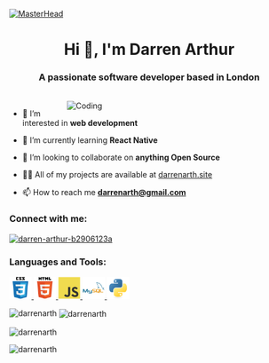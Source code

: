 [![MasterHead](https://hashnode.com/_next/image?url=https%3A%2F%2Fcdn.hashnode.com%2Fres%2Fhashnode%2Fimage%2Fupload%2Fv1642776898162%2FA0RiFSWR1.jpeg%3Fw%3D1600%26fit%3Dcrop%26crop%3Dentropy%26auto%3Dcompress%2Cformat%26format%3Dwebp&w=3840&q=75)](https://rishavchanda.io)
<h1 align="center">Hi 👋, I'm Darren Arthur</h1>
<h3 align="center">A passionate software developer based in London</h3>
<br/>

<img align="right" alt="Coding" width="400" src="https://cdn-images-1.medium.com/max/640/1*vJjJ3Mdok6Rvxx85IIRqBQ.gif">

<!-- <p align="left"> <a href="https://github.com/ryo-ma/github-profile-trophy"><img src="https://github-profile-trophy.vercel.app/?username=darrenarth" alt="darrenarth" /></a> </p> -->

- 👀 I’m interested in **web development**

- 🌱 I’m currently learning **React Native**

- 👯 I’m looking to collaborate on **anything Open Source**

- 👨‍💻 All of my projects are available at [darrenarth.site](darrenarth.site)

- 📫 How to reach me **darrenarth@gmail.com**

<h3 align="left">Connect with me:</h3>
<p align="left">
<a href="https://linkedin.com/in/darren-arthur" target="blank"><img align="center" src="https://raw.githubusercontent.com/rahuldkjain/github-profile-readme-generator/master/src/images/icons/Social/linked-in-alt.svg" alt="darren-arthur-b2906123a" height="30" width="40" /></a>
</p>

<h3 align="left">Languages and Tools:</h3>
<p align="left"> <a href="https://www.w3schools.com/css/" target="_blank" rel="noreferrer"> <img src="https://raw.githubusercontent.com/devicons/devicon/master/icons/css3/css3-original-wordmark.svg" alt="css3" width="40" height="40"/> </a> <a href="https://www.w3.org/html/" target="_blank" rel="noreferrer"> <img src="https://raw.githubusercontent.com/devicons/devicon/master/icons/html5/html5-original-wordmark.svg" alt="html5" width="40" height="40"/> </a> <a href="https://developer.mozilla.org/en-US/docs/Web/JavaScript" target="_blank" rel="noreferrer"> <img src="https://raw.githubusercontent.com/devicons/devicon/master/icons/javascript/javascript-original.svg" alt="javascript" width="40" height="40"/> </a> <a href="https://www.mysql.com/" target="_blank" rel="noreferrer"> <img src="https://raw.githubusercontent.com/devicons/devicon/master/icons/mysql/mysql-original-wordmark.svg" alt="mysql" width="40" height="40"/> </a> <a href="https://www.python.org" target="_blank" rel="noreferrer"> <img src="https://raw.githubusercontent.com/devicons/devicon/master/icons/python/python-original.svg" alt="python" width="40" height="40"/> </a> </p>

<p><img align="left" src="https://github-readme-stats.vercel.app/api/top-langs?username=darrenarth&show_icons=true&locale=en&layout=compact" alt="darrenarth" /></p>

<p>&nbsp;<img align="center" src="https://github-readme-stats.vercel.app/api?username=darrenarth&show_icons=true&locale=en" alt="darrenarth" /></p>

<p><img align="center" src="https://github-readme-streak-stats.herokuapp.com/?user=darrenarth&" alt="darrenarth" /></p>

<p align="left"> <img src="https://komarev.com/ghpvc/?username=darrenarth&label=Profile%20views&color=0e75b6&style=flat" alt="darrenarth" /> </p>


